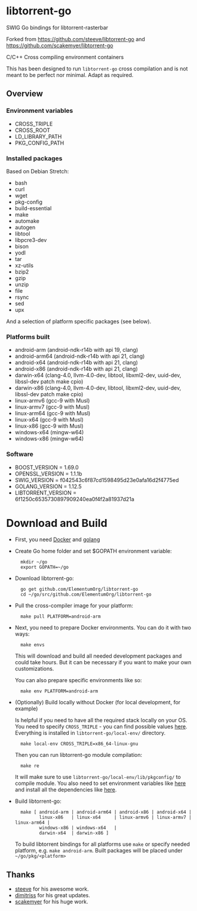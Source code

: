 libtorrent-go 
=============

SWIG Go bindings for libtorrent-rasterbar

Forked from <https://github.com/steeve/libtorrent-go> and <https://github.com/scakemyer/libtorrent-go>


C/C++ Cross compiling environment containers

This has been designed to run `libtorrent-go` cross compilation and is not meant to be perfect nor minimal. Adapt as required.

## Overview

### Environment variables

- CROSS_TRIPLE
- CROSS_ROOT
- LD_LIBRARY_PATH
- PKG_CONFIG_PATH

### Installed packages

Based on Debian Stretch:
- bash
- curl
- wget
- pkg-config
- build-essential
- make
- automake
- autogen
- libtool
- libpcre3-dev
- bison
- yodl
- tar
- xz-utils
- bzip2
- gzip
- unzip
- file
- rsync
- sed
- upx

And a selection of platform specific packages (see below).

### Platforms built

- android-arm (android-ndk-r14b with api 19, clang)
- android-arm64 (android-ndk-r14b with api 21, clang)
- android-x64 (android-ndk-r14b with api 21, clang)
- android-x86 (android-ndk-r14b with api 21, clang)
- darwin-x64 (clang-4.0, llvm-4.0-dev, libtool, libxml2-dev, uuid-dev, libssl-dev patch make cpio)
- darwin-x86 (clang-4.0, llvm-4.0-dev, libtool, libxml2-dev, uuid-dev, libssl-dev patch make cpio)
- linux-armv6 (gcc-9 with Musl)
- linux-armv7 (gcc-9 with Musl)
- linux-arm64 (gcc-9 with Musl)
- linux-x64 (gcc-9 with Musl)
- linux-x86 (gcc-9 with Musl)
- windows-x64 (mingw-w64)
- windows-x86 (mingw-w64)

### Software

+ BOOST_VERSION = 1.69.0
+ OPENSSL_VERSION = 1.1.1b
+ SWIG_VERSION = f042543c6f87cd1598495d23e0afa16d2f4775ed
+ GOLANG_VERSION = 1.12.5
+ LIBTORRENT_VERSION = 6f1250c6535730897909240ea0f4f2a81937d21a


# Download and Build

+ First, you need [Docker](https://docs.docker.com/engine/installation/) and [golang](https://golang.org/doc/install)

+ Create Go home folder and set $GOPATH environment variable:

        mkdir ~/go
        export GOPATH=~/go

+ Download libtorrent-go:

        go get github.com/ElementumOrg/libtorrent-go
        cd ~/go/src/github.com/ElementumOrg/libtorrent-go

* Pull the cross-compiler image for your platform:

        make pull PLATFORM=android-arm

+ Next, you need to prepare Docker environments. You can do it with two ways:

        make envs

    This will download and build all needed development packages and could take hours. But it can be necessary if you want to make your own customizations.

    You can also prepare specific environments like so:

        make env PLATFORM=android-arm

+ (Optionally) Build locally without Docker (for local development, for example)

    Is helpful if you need to have all the required stack locally on your OS.
    You need to specify `CROSS_TRIPLE` - you can find possible values [here](https://github.com/ElementumOrg/cross-compiler/tree/master/docker).
    Everything is installed in `libtorrent-go/local-env/` directory.

        make local-env CROSS_TRIPLE=x86_64-linux-gnu

    Then you can run libtorrent-go module compilation:

        make re

    It will make sure to use `libtorrent-go/local-env/lib/pkgconfig/` to compile module.
    You also need to set environment variables like [here](https://github.com/ElementumOrg/cross-compiler/blob/master/docker/linux-x64.Dockerfile) and install all the dependencies like [here](docker/linux-x64.Dockerfile).

+ Build libtorrent-go:

        make [ android-arm | android-arm64 | android-x86 | android-x64 |
               linux-x86   | linux-x64     | linux-armv6 | linux-armv7 | linux-arm64 |
               windows-x86 | windows-x64   | 
               darwin-x64  | darwin-x86 ]

    To build libtorrent bindings for all platforms use `make` or specify needed platform, e.g. `make android-arm`.
    Built packages will be placed under `~/go/pkg/<platform>`


Thanks
------
- [steeve](https://github.com/steeve) for his awesome work.
- [dimitriss](https://github.com/dimitriss) for his great updates.
- [scakemyer](https://github.com/scakemyer) for his huge work.
